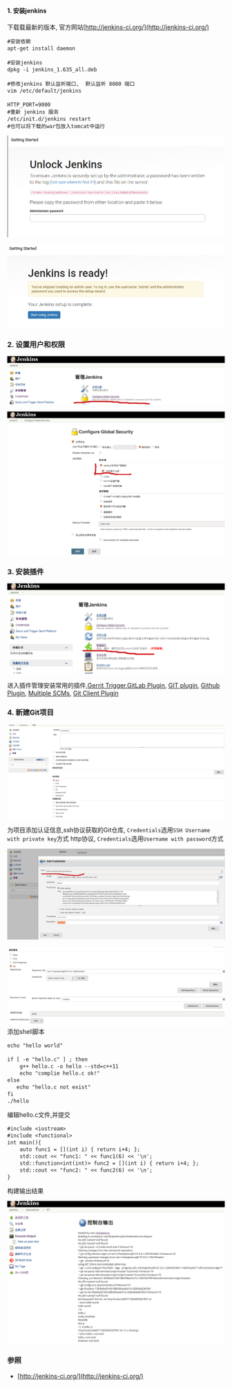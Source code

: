 
#### 1. 安装jenkins
下载载最新的版本, 官方网站[http://jenkins-ci.org/](http://jenkins-ci.org/)
```
#安装依赖
apt-get install daemon

#安装jenkins
dpkg -i jenkins_1.635_all.deb 

#修改jenkins 默认监听端口,  默认监听 8080 端口
vim /etc/default/jenkins

HTTP_PORT=9000
#重新 jenkins 服务
/etc/init.d/jenkins restart
#也可以将下载的war包放入tomcat中运行
```

![jenkinsinit01](./img/jenkins/jenkinsinit01.png)

![jenkinsinit02](./img/jenkins/jenkinsinit02.png)
### 2. 设置用户和权限

![jenkinsinit03](./img/jenkins/jenkinsinit03.png)

![jenkinsinit04](./img/jenkins/jenkinsinit04.png)
### 3. 安装插件

![jenkinsinit05](./img/jenkins/jenkinsinit05.png)

进入插件管理安装常用的插件,[Gerrit Trigger](https://github.com/jenkinsci/gerrit-trigger-plugin),[GitLab Plugin](https://github.com/jenkinsci/gitlab-plugin), [GIT plugin](https://github.com/jenkinsci/git-plugin), [Github Plugin](https://github.com/jenkinsci/github-plugin), [Multiple SCMs](https://github.com/jenkinsci/multiple-scms-plugin), [Git Client Plugin](https://github.com/jenkinsci/git-client-plugin)

### 4.  新建Git项目

![jenkinsinit06](./img/jenkins/jenkinsinit06.png)

为项目添加认证信息,ssh协议获取的Git仓库, `Credentials`选用`SSH Username with private key`方式
http协议, `Credentials`选用`Username with password`方式

![jenkinsinit06](./img/jenkins/jenkinsinit07.png)

![jenkinsinit06](./img/jenkins/jenkinsinit09.png)
添加shell脚本
```
echo "hello world"

if [ -e "hello.c" ] ; then
    g++ hello.c -o hello --std=c++11
    echo "complie hello.c ok!"
else
   echo "hello.c not exist"
fi
./hello
```
编辑hello.c文件,并提交
```
#include <iostream>
#include <functional>
int main(){
    auto func1 = [](int i) { return i+4; };
    std::cout << "func1: " << func1(6) << '\n';
    std::function<int(int)> func2 = [](int i) { return i+4; };
    std::cout << "func2: " << func2(6) << '\n';
}

```
构建输出结果

![jenkinsinit06](./img/jenkins/jenkinsinit08.png)

### 参照
- [http://jenkins-ci.org/](http://jenkins-ci.org/)